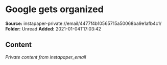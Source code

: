 # Google gets organized

**Source:** instapaper-private://email/4477f4b10565715a50068ba9e1afb4c1/
**Folder:** Unread
**Added:** 2021-01-04T17:03:42




## Content
*Private content from instapaper_email*
